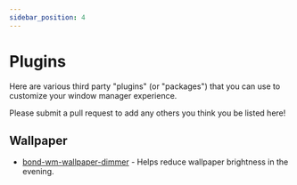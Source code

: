```yaml
---
sidebar_position: 4
---
```


# Plugins

Here are various third party "plugins" (or "packages") that you can use to
customize your window manager experience.

Please submit a pull request to add any others you think you be listed here!

## Wallpaper

- [bond-wm-wallpaper-dimmer](https://github.com/wnayes/bond-wm-wallpaper-dimmer) -
  Helps reduce wallpaper brightness in the evening.

